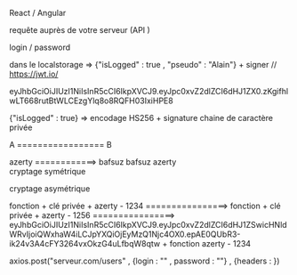 React / Angular 

requête auprès de votre serveur (API )

login / password 

dans le localstorage => {"isLogged" : true , "pseudo" : "Alain"} + signer 
// https://jwt.io/

eyJhbGciOiJIUzI1NiIsInR5cCI6IkpXVCJ9.eyJpc0xvZ2dlZCI6dHJ1ZX0.zKgifhlwLT668rutBtWLCEzgYlq8o8RQFH03IxiHPE8

{"isLogged" : true} => encodage HS256 + signature chaine de caractère privée 

A     ================= B 

azerty   ============> bafsuz 
bafsuz                 azerty                 
cryptage symétrique 

cryptage asymétrique 

fonction + clé privée + azerty - 1234   ================> 
fonction + clé privée + azerty - 1256   ================> 
eyJhbGciOiJIUzI1NiIsInR5cCI6IkpXVCJ9.eyJpc0xvZ2dlZCI6dHJ1ZSwicHNldWRvIjoiQWxhaW4iLCJpYXQiOjEyMzQ1Njc4OX0.epAE0QUbR3-ik24v3A4cFY3264vxOkzG4uLfbqW8qtw + fonction azerty - 1234


axios.post("serveur.com/users" , {login : "" , password : ""} , {headers : })
